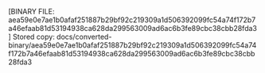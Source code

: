 [BINARY FILE: aea59e0e7ae1b0afaf251887b29bf92c219309a1d506392099fc54a74f172b7a46efaab81d53194938ca628da299563009ad6ac6b3fe89cbc38cbb28fda3]
Stored copy: docs/converted-binary/aea59e0e7ae1b0afaf251887b29bf92c219309a1d506392099fc54a74f172b7a46efaab81d53194938ca628da299563009ad6ac6b3fe89cbc38cbb28fda3
